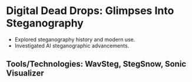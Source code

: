 # Digital Dead Drops: Glimpses Into Steganography
* Explored steganography history and modern use.
* Investigated AI steganographic advancements.
## Tools/Technologies: WavSteg, StegSnow, Sonic Visualizer
